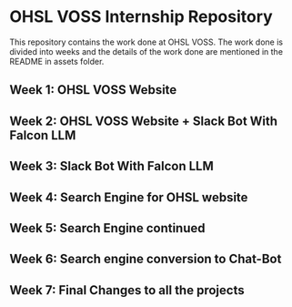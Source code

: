# OHSL VOSS Internship Repository
This repository contains the work done at OHSL VOSS. The work done is divided into weeks and the details of the work done are mentioned in the README in assets folder.

## Week 1: OHSL VOSS Website
## Week 2: OHSL VOSS Website + Slack Bot With Falcon LLM
## Week 3: Slack Bot With Falcon LLM
## Week 4: Search Engine for OHSL website
## Week 5: Search Engine continued
## Week 6: Search engine conversion to Chat-Bot
## Week 7: Final Changes to all the projects
